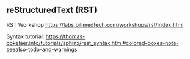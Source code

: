 reStructuredText (RST)
----------------------
RST Workshop <https://labs.bilimedtech.com/workshops/rst/index.html>

Syntax tutorial: <https://thomas-cokelaer.info/tutorials/sphinx/rest_syntax.html#colored-boxes-note-seealso-todo-and-warnings>

